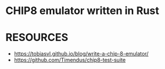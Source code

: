 # CHIP8 emulator written in Rust


# RESOURCES
- https://tobiasvl.github.io/blog/write-a-chip-8-emulator/
- https://github.com/Timendus/chip8-test-suite
